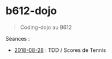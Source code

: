 # b612-dojo

> Coding-dojo au B612

Séances :
* [2018-08-28](https://github.com/xnopre/b612-dojo/tree/2018-08-28-tennis) : TDD / Scores de Tennis